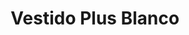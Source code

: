 ---
id: vestido-blanco-plus-flores
title: Vestido Plus Blanco 
regularPrice: 46.16
price: 46.16
image: 
- blanco-plus-flores-1.jpg
- blanco-plus-flores-2.jpg
description: vestido blanco con elástico en busco y cintura.
material: Poliester 
sizes: 
- xl
- 1xl
- 2xl
creationDate: 2025/02/01
isSale: false
isStock: true
startDate: "2025-02-11"
endDate: "2025-02-14"
---
